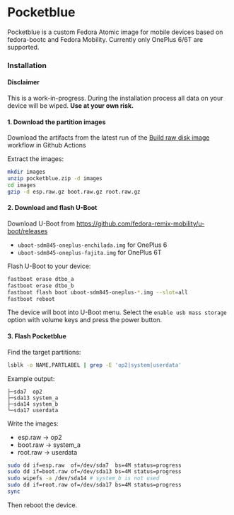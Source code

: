 # Pocketblue

Pocketblue is a custom Fedora Atomic image for mobile devices based on fedora-bootc and Fedora Mobility.
Currently only OnePlus 6/6T are supported.

### Installation

#### Disclaimer

This is a work-in-progress. During the installation process all data on your device will be wiped.
**Use at your own risk.**

#### 1. Download the partition images

Download the artifacts from the latest run of the [Build raw disk image](https://github.com/onesaladleaf/pocketblue/actions/workflows/build-image.yml) workflow in Github Actions

Extract the images:

```bash
mkdir images
unzip pocketblue.zip -d images
cd images
gzip -d esp.raw.gz boot.raw.gz root.raw.gz
```

#### 2. Download and flash U-Boot

Download U-Boot from https://github.com/fedora-remix-mobility/u-boot/releases

- `uboot-sdm845-oneplus-enchilada.img` for OnePlus 6
- `uboot-sdm845-oneplus-fajita.img` for OnePlus 6T

Flash U-Boot to your device:

```bash
fastboot erase dtbo_a
fastboot erase dtbo_b
fastboot flash boot uboot-sdm845-oneplus-*.img --slot=all
fastboot reboot
```

The device will boot into U-Boot menu. Select the `enable usb mass storage` option with volume keys and press the power button.

#### 3. Flash Pocketblue

Find the target partitions:

```bash
lsblk -o NAME,PARTLABEL | grep -E 'op2|system|userdata'
```

Example output:

```
├─sda7  op2
├─sda13 system_a
├─sda14 system_b
└─sda17 userdata
```

Write the images:

- esp.raw -> op2
- boot.raw -> system_a
- root.raw -> userdata

```bash
sudo dd if=esp.raw  of=/dev/sda7  bs=4M status=progress
sudo dd if=boot.raw of=/dev/sda13 bs=4M status=progress
sudo wipefs -a /dev/sda14 # system_b is not used
sudo dd if=root.raw of=/dev/sda17 bs=4M status=progress
sync
```

Then reboot the device.
